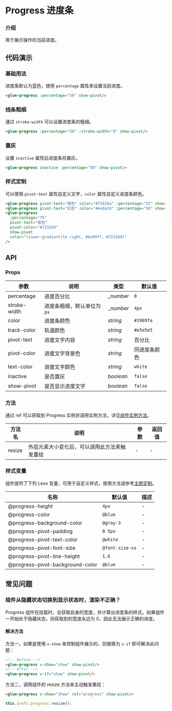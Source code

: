 # Progress 进度条

### 介绍

用于展示操作的当前进度。

## 代码演示

### 基础用法

进度条默认为蓝色，使用 `percentage` 属性来设置当前进度。

```html
<glue-progress :percentage="50" show-pivot/>
```

### 线条粗细

通过 `stroke-width` 可以设置进度条的粗细。

```html
<glue-progress :percentage="50" :stroke-width="8" show-pivot/>
```

### 置灰

设置 `inactive` 属性后进度条将置灰。

```html
<glue-progress inactive :percentage="50" show-pivot/>
```

### 样式定制

可以使用 `pivot-text` 属性自定义文字，`color` 属性自定义进度条颜色。

```html
<glue-progress pivot-text="橙色" color="#f2826a" :percentage="25" show-pivot/>
<glue-progress pivot-text="红色" color="#ee0a24" :percentage="50" show-pivot/>
<glue-progress
  :percentage="75"
  pivot-text="紫色"
  pivot-color="#7232dd"
  show-pivot
  color="linear-gradient(to right, #be99ff, #7232dd)"
/>
```

## API

### Props

| 参数         | 说明                      | 类型      | 默认值       |
|--------------|-------------------------|-----------|--------------|
| percentage   | 进度百分比                | _number   | `0`          |
| stroke-width | 进度条粗细，默认单位为`px` | _number   | `4px`        |
| color        | 进度条颜色                | _string_  | `#1989fa`    |
| track-color  | 轨道颜色                  | _string_  | `#e5e5e5`    |
| pivot-text   | 进度文字内容              | _string_  | 百分比       |
| pivot-color  | 进度文字背景色            | _string_  | 同进度条颜色 |
| text-color   | 进度文字颜色              | _string_  | `white`      |
| inactive     | 是否置灰                  | _boolean_ | `false`      |
| show-pivot   | 是否显示进度文字          | _boolean_ | `false`      |

### 方法

通过 ref 可以获取到 Progress 实例并调用实例方法，详见[组件实例方法](#/zh-CN/advanced-usage#zu-jian-shi-li-fang-fa)。

| 方法名 | 说明                                        | 参数 | 返回值 |
|--------|-------------------------------------------|------|--------|
| resize | 外层元素大小变化后，可以调用此方法来触发重绘 | -    | -      |

### 样式变量

组件提供了下列 Less 变量，可用于自定义样式，使用方法请参考[主题定制](#/zh-CN/theme)。

| 名称                             | 默认值          | 描述 |
|----------------------------------|-----------------|------|
| @progress-height                 | `4px`           | -    |
| @progress-color                  | `@blue`         | -    |
| @progress-background-color       | `@gray-3`       | -    |
| @progress-pivot-padding          | `0 5px`         | -    |
| @progress-pivot-text-color       | `@white`        | -    |
| @progress-pivot-font-size        | `@font-size-xs` | -    |
| @progress-pivot-line-height      | `1.6`           | -    |
| @progress-pivot-background-color | `@blue`         | -    |

## 常见问题

### 组件从隐藏状态切换到显示状态时，渲染不正确？

Progress 组件在挂载时，会获取自身的宽度，并计算出进度条的样式。如果组件一开始处于隐藏状态，则获取到的宽度永远为 0，因此无法展示正确的进度。

#### 解决方法

方法一，如果是使用 `v-show` 来控制组件展示的，则替换为 `v-if` 即可解决此问题：

```html
<!-- Before -->
<glue-progress v-show="show" show-pivot/>
<!-- After -->
<glue-progress v-if="show" show-pivot/>
```

方法二，调用组件的 resize 方法来主动触发重绘：

```html
<glue-progress v-show="show" ref="progress" show-pivot/>
```

```js
this.$refs.progress.resize();
```
